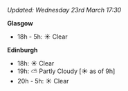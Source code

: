 *Updated: Wednesday 23rd March 17:30*

**Glasgow**

* 18h - 5h: :sunny: Clear

**Edinburgh**

* 18h: :sunny: Clear
* 19h: :partly_sunny: Partly Cloudy [:sunny: as of 9h]
* 20h - 5h: :sunny: Clear
